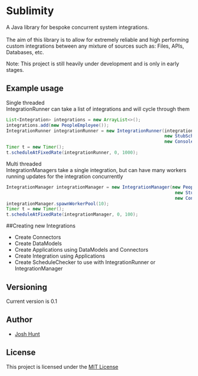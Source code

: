 # Sublimity
A Java library for bespoke concurrent system integrations.
<br>
<br>
The aim of this library is to allow for extremely reliable and high performing custom 
integrations between any mixture of sources such as: Files, APIs, Databases, etc.

Note: This project is still heavily under development and is only in early stages.
## Example usage

Single threaded
<br>
IntegrationRunner can take a list of integrations and will cycle through them
```java
List<Integration> integrations = new ArrayList<>();
integrations.add(new PeopleEmployee());
IntegrationRunner integrationRunner = new IntegrationRunner(integrations, 
                                                            new StubScheduleChecker(), 
                                                            new ConsoleLogger());
Timer t = new Timer();
t.scheduleAtFixedRate(integrationRunner, 0, 1000);
```

Multi threaded
<br>
IntegrationManagers take a single integration, but can have many workers running updates for the integration concurrently

```java
IntegrationManager integrationManager = new IntegrationManager(new PeopleEmployee(), 
                                                                new StubScheduleChecker(), 
                                                                new ConsoleLogger());
integrationManager.spawnWorkerPool(10);
Timer t = new Timer();
t.scheduleAtFixedRate(integrationManager, 0, 100);
```

##Creating new Integrations
* Create Connectors
* Create DataModels
* Create Applications using DataModels and Connectors
* Create Integration using Applications
* Create ScheduleChecker to use with IntegrationRunner or IntegrationManager

## Versioning

Current version is 0.1

## Author

* [Josh Hunt](https://github.com/huntjosh)

## License

This project is licensed under the [MIT License](https://opensource.org/licenses/MIT)